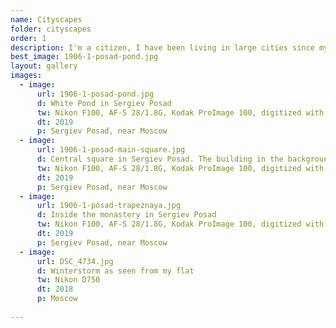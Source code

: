 ```yaml
---
name: Cityscapes
folder: cityscapes
order: 1
description: I'm a citizen, I have been living in large cities since my birth, so that's the only thing readily available for me to shoot. Naturally, when I can I try to escape to the nature. But this gallery contains shots taken in various cities around the world.
best_image: 1906-1-posad-pond.jpg
layout: gallery
images:
  - image:
      url: 1906-1-posad-pond.jpg
      d: White Pond in Sergiev Posad
      tw: Nikon F100, AF-S 28/1.8G, Kodak ProImage 100, digitized with Nikon D750 and RawTherapee 5.9
      dt: 2019
      p: Sergiev Posad, near Moscow
  - image:
      url: 1906-1-posad-main-square.jpg
      d: Central square in Sergiev Posad. The building in the background is (then) "New shopping arcade"
      tw: Nikon F100, AF-S 28/1.8G, Kodak ProImage 100, digitized with Nikon D750 and RawTherapee 5.9
      dt: 2019
      p: Sergiev Posad, near Moscow
  - image:
      url: 1906-1-posad-trapeznaya.jpg
      d: Inside the monastery in Sergiev Posad
      tw: Nikon F100, AF-S 28/1.8G, Kodak ProImage 100, digitized with Nikon D750 and RawTherapee 5.9
      dt: 2019
      p: Sergiev Posad, near Moscow
  - image:
      url: DSC_4734.jpg
      d: Winterstorm as seen from my flat
      tw: Nikon D750
      dt: 2018
      p: Moscow
     
---
```

